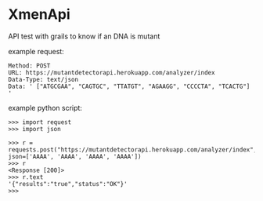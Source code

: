 # XmenApi
API test with grails to know if an DNA is mutant

example request:
```
Method: POST
URL: https://mutantdetectorapi.herokuapp.com/analyzer/index
Data-Type: text/json
Data: ' ["ATGCGAA", "CAGTGC", "TTATGT", "AGAAGG", "CCCCTA", "TCACTG"] '
```

example python script:

```
>>> import request
>>> import json

>>> r = requests.post("https://mutantdetectorapi.herokuapp.com/analyzer/index", json=['AAAA', 'AAAA', 'AAAA', 'AAAA'])
>>> r
<Response [200]>
>>> r.text
'{"results":"true","status":"OK"}'
>>> 

```
